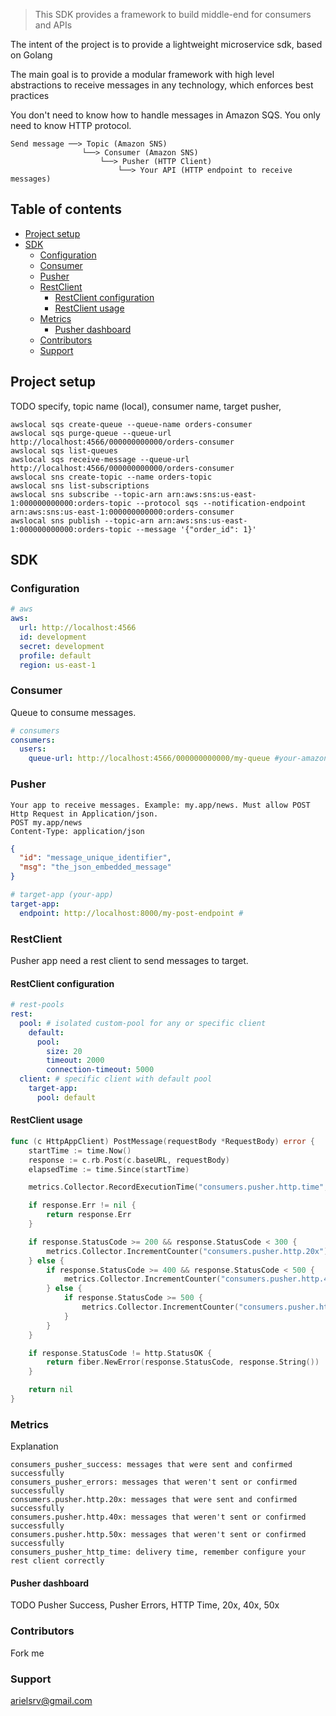 > This SDK provides a framework to build middle-end for consumers and APIs

The intent of the project is to provide a lightweight microservice sdk, based on Golang

The main goal is to provide a modular framework with high level abstractions to receive messages in
any technology, which enforces best
practices

You don't need to know how to handle messages in Amazon SQS. You only need to know HTTP protocol.

```
Send message ──> Topic (Amazon SNS)
                └──> Consumer (Amazon SNS)
                    └──> Pusher (HTTP Client)
                        └──> Your API (HTTP endpoint to receive messages)
```

## Table of contents

* [Project setup](#project-setup)
* [SDK](#sdk)
  * [Configuration](#configuration)
  * [Consumer](#consumer)
  * [Pusher](#Pusher)
  * [RestClient](#restclient)
    * [RestClient configuration](#restclient-configuration)
    * [RestClient usage](#restclient-usage)
  * [Metrics](#metrics)
    * [Pusher dashboard](#tasks-dashboard)
  * [Contributors](#contributors)
  * [Support](#support)

## Project setup

TODO specify, topic name (local), consumer name, target pusher,

```shell
awslocal sqs create-queue --queue-name orders-consumer
awslocal sqs purge-queue --queue-url http://localhost:4566/000000000000/orders-consumer
awslocal sqs list-queues
awslocal sqs receive-message --queue-url http://localhost:4566/000000000000/orders-consumer
awslocal sns create-topic --name orders-topic
awslocal sns list-subscriptions
awslocal sns subscribe --topic-arn arn:aws:sns:us-east-1:000000000000:orders-topic --protocol sqs --notification-endpoint arn:aws:sns:us-east-1:000000000000:orders-consumer
awslocal sns publish --topic-arn arn:aws:sns:us-east-1:000000000000:orders-topic --message '{"order_id": 1}'
```

## SDK

### Configuration

```yaml
# aws
aws:
  url: http://localhost:4566
  id: development
  secret: development
  profile: default
  region: us-east-1
```

### Consumer

Queue to consume messages.

```yaml
# consumers
consumers:
  users:
    queue-url: http://localhost:4566/000000000000/my-queue #your-amazon-sqs-queue
```

### Pusher

```
Your app to receive messages. Example: my.app/news. Must allow POST Http Request in Application/json.
POST my.app/news
Content-Type: application/json
```

```json
{
  "id": "message_unique_identifier",
  "msg": "the_json_embedded_message"
}
```

```yaml
# target-app (your-app)
target-app:
  endpoint: http://localhost:8000/my-post-endpoint #
```

### RestClient

Pusher app need a rest client to send messages to target.

#### RestClient configuration

```yaml
# rest-pools
rest:
  pool: # isolated custom-pool for any or specific client
    default:
      pool:
        size: 20
        timeout: 2000
        connection-timeout: 5000
  client: # specific client with default pool
    target-app:
      pool: default
```

#### RestClient usage

```go
func (c HttpAppClient) PostMessage(requestBody *RequestBody) error {
	startTime := time.Now()
	response := c.rb.Post(c.baseURL, requestBody)
	elapsedTime := time.Since(startTime)

	metrics.Collector.RecordExecutionTime("consumers.pusher.http.time", elapsedTime.Milliseconds())

	if response.Err != nil {
		return response.Err
	}

	if response.StatusCode >= 200 && response.StatusCode < 300 {
		metrics.Collector.IncrementCounter("consumers.pusher.http.20x")
	} else {
		if response.StatusCode >= 400 && response.StatusCode < 500 {
			metrics.Collector.IncrementCounter("consumers.pusher.http.40x")
		} else {
			if response.StatusCode >= 500 {
				metrics.Collector.IncrementCounter("consumers.pusher.http.50x")
			}
		}
	}

	if response.StatusCode != http.StatusOK {
		return fiber.NewError(response.StatusCode, response.String())
	}

	return nil
}

```

### Metrics

Explanation

```
consumers_pusher_success: messages that were sent and confirmed successfully
consumers_pusher_errors: messages that weren't sent or confirmed successfully
consumers.pusher.http.20x: messages that were sent and confirmed successfully
consumers.pusher.http.40x: messages that weren't sent or confirmed successfully
consumers.pusher.http.50x: messages that weren't sent or confirmed successfully
consumers_pusher_http_time: delivery time, remember configure your rest client correctly
```

#### Pusher dashboard

TODO Pusher Success, Pusher Errors, HTTP Time, 20x, 40x, 50x

### Contributors

Fork me

### Support

arielsrv@gmail.com


